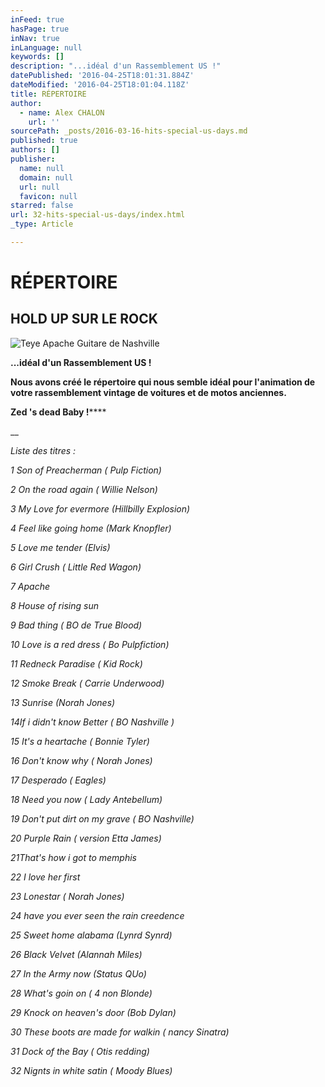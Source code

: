 ```yaml
---
inFeed: true
hasPage: true
inNav: true
inLanguage: null
keywords: []
description: "...idéal d'un Rassemblement US !"
datePublished: '2016-04-25T18:01:31.884Z'
dateModified: '2016-04-25T18:01:04.118Z'
title: RÉPERTOIRE
author:
  - name: Alex CHALON
    url: ''
sourcePath: _posts/2016-03-16-hits-special-us-days.md
published: true
authors: []
publisher:
  name: null
  domain: null
  url: null
  favicon: null
starred: false
url: 32-hits-special-us-days/index.html
_type: Article

---
```

# RÉPERTOIRE

## HOLD UP SUR LE ROCK
![Teye Apache Guitare de Nashville](https://s3-us-west-2.amazonaws.com/the-grid-img/p/104498454ab33ff284dbfc8370056adba1345ffc.jpg)

**...idéal d'un Rassemblement US !**

**Nous avons créé le répertoire qui nous semble idéal pour l'animation de votre rassemblement vintage de voitures et de motos anciennes.**

**Zed 's dead Baby !******

__

_Liste des titres :_

_1 Son of Preacherman ( Pulp Fiction)_

_2 On the road again ( Willie Nelson)_

_3 My Love for evermore (Hillbilly Explosion)_

_4 Feel like going home (Mark Knopfler)_

_5 Love me tender (Elvis)_

_6 Girl Crush ( Little Red Wagon)_

_7 Apache_

_8 House of rising sun_

_9 Bad thing ( BO de True Blood)_

_10 Love is a red dress ( Bo Pulpfiction)_

_11 Redneck Paradise ( Kid Rock)_

_12 Smoke Break ( Carrie Underwood)_

_13 Sunrise (Norah Jones)_

_14If i didn't know Better ( BO Nashville )_

_15 It's a heartache ( Bonnie Tyler)_

_16 Don't know why ( Norah Jones)_

_17 Desperado ( Eagles)_

_18 Need you now ( Lady Antebellum)_

_19 Don't put dirt on my grave ( BO Nashville)_

_20 Purple Rain ( version Etta James)_

_21That's how i got to memphis_

_22 I love her first_

_23 Lonestar ( Norah Jones)_

_24 have you ever seen the rain creedence_

_25 Sweet home alabama (Lynrd Synrd)_

_26 Black Velvet (Alannah Miles)_

_27 In the Army now (Status QUo)_

_28 What's goin on ( 4 non Blonde)_

_29 Knock on heaven's door (Bob Dylan)_

_30 These boots are made for walkin ( nancy Sinatra)_

_31 Dock of the Bay ( Otis redding)_

_32 Nignts in white satin ( Moody Blues)_